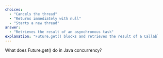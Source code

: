 ```yaml
---
choices:
  - "Cancels the thread"
  - "Returns immediately with null"
  - "Starts a new thread"
answer:
  - "Retrieves the result of an asynchronous task"
explanation: "Future.get() blocks and retrieves the result of a Callable task."
---
```


What does Future.get() do in Java concurrency?

